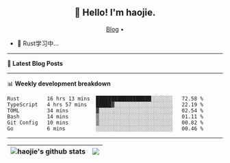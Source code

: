 <h2 align="center">👋 Hello! I'm haojie.</h2>
<p align="center">
  <a href="https://aoyouer.com">Blog</a> •
</p>


- 🔭 Rust学习中...


-------

**📝 Latest Blog Posts**


-------

📊 **Weekly development breakdown**
<!--START_SECTION:waka-->

```text
Rust         16 hrs 13 mins  ██████████████████░░░░░░░   72.58 %
TypeScript   4 hrs 57 mins   █████▓░░░░░░░░░░░░░░░░░░░   22.19 %
TOML         34 mins         ▓░░░░░░░░░░░░░░░░░░░░░░░░   02.54 %
Bash         14 mins         ▒░░░░░░░░░░░░░░░░░░░░░░░░   01.11 %
Git Config   10 mins         ▒░░░░░░░░░░░░░░░░░░░░░░░░   00.82 %
Go           6 mins          ░░░░░░░░░░░░░░░░░░░░░░░░░   00.46 %
```

<!--END_SECTION:waka-->

-------



| <img align="center" src="https://github-readme-stats.vercel.app/api?username=haojie06&show_icons=true&theme=graywhite&show_icons=true&count_private=true&include_all_commits=true&hide_border=true" alt="haojie's github stats" /> | <img align="center" src="https://github-readme-stats.vercel.app/api/top-langs/?username=haojie06&layout=compact&theme=graywhite&hide_border=true&hide=css,html" /> |
| ------------- | ------------- |


